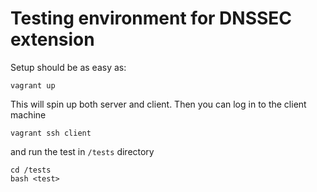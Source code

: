 # Testing environment for DNSSEC extension

Setup should be as easy as:
```
vagrant up
```
This will spin up both server and client. Then you can log in to the client machine
```
vagrant ssh client
```
and run the test in `/tests` directory
```
cd /tests
bash <test>
```
